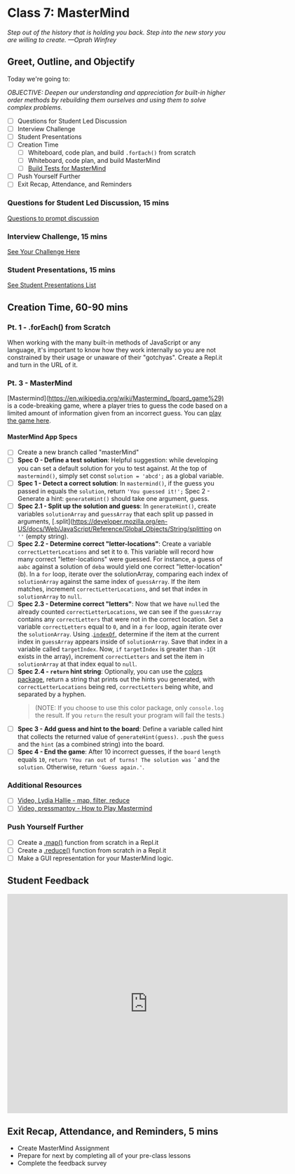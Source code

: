 # Class 7: MasterMind

<!-- ! HIDE FROM STUDENT; INSTRUCTOR ONLY CONTENT -->
<!-- ## Instructor Only Content - HIDE FROM STUDENTS -->

<!-- ! END INSTRUCTOR ONLY CONTENT -->

*Step out of the history that is holding you back. Step into the new story you are willing to create. —Oprah Winfrey*

## Greet, Outline, and Objectify

<!-- SMART: Specific, Measurable, Attainable, Relevant, and Timely. -->
<!-- https://examples.yourdictionary.com/well-written-examples-of-learning-objectives.html -->

Today we're going to:
  
*OBJECTIVE: Deepen our understanding and appreciation for built-in higher order methods by rebuilding them ourselves and using them to solve complex problems.*

- [ ] Questions for Student Led Discussion
- [ ] Interview Challenge
- [ ] Student Presentations
- [ ] Creation Time
    - [ ]  Whiteboard, code plan, and build `.forEach()` from scratch
    - [ ]  Whiteboard, code plan, and build MasterMind
    - [ ]  [Build Tests for MasterMind](https://github.com/AustinCodingAcademy/JS211_MasterMind)
- [ ] Push Yourself Further
- [ ] Exit Recap, Attendance, and Reminders

### Questions for Student Led Discussion, 15 mins
<!-- This section should be structured with the 5E model: https://lesley.edu/article/empowering-students-the-5e-model-explained -->

[Questions to prompt discussion](./../additionalResources/questionsForDiscussion/qfd-class-7.md)

### Interview Challenge, 15 mins
<!-- The last two E happen here: elaborate and evaluate  -->
<!-- this sections should have a challenge that can be solved with the skills they've learned since their last class. -->
<!-- ! HIDDEN CONTENT: INSTRUCTOR ONLY -->
[See Your Challenge Here](./../additionalResources/interviewChallenges.md)
<!-- ! END HIDDEN CONTENT: INSTRUCTOR ONLY -->

### Student Presentations, 15 mins

[See Student Presentations List](./../additionalResources/studentPresentations.md)

## Creation Time, 60-90 mins

<!-- 
  * Instructor to Demonstrate with Examples, Explain and Set Expectations using the Rubric for the Project
  * Group Students in 3s 
    * plan and implements
  * Partner with other groups for elaboration
  * Share with the class for evaluation (potentially carry into the next class) 
-->

### Pt. 1 - .forEach() from Scratch

When working with the many built-in methods of JavaScript or any language, it's important to know how they work internally so you are not constrained by their usage or unaware of their "gotchyas". Create a Repl.it and turn in the URL of it.

### Pt. 3 - MasterMind

[Mastermind](https://en.wikipedia.org/wiki/Mastermind_(board_game%29) is a code-breaking game, where a player tries to guess the code based on a limited amount of information given from an incorrect guess. You can [play the game here](http://www.web-games-online.com/mastermind/).

#### MasterMind App Specs

- [ ] Create a new branch called "masterMind"
- [ ] **Spec 0 - Define a test solution**: Helpful suggestion: while developing you can set a default solution for you to test against. At the top of `mastermind()`, simply set const `solution = 'abcd';` as a global variable.
- [ ] **Spec 1 - Detect a correct solution**: In `mastermind()`, if the guess you passed in equals the `solution`, return `'You guessed it!';`
Spec 2 - Generate a hint: `generateHint()` should take one argument, guess.
- [ ] **Spec 2.1 - Split up the solution and guess**: In `generateHint()`, create variables `solutionArray` and `guessArray` that each split up passed in arguments, [.split](https://developer.mozilla.org/en-US/docs/Web/JavaScript/Reference/Global_Objects/String/splitting on `''` (empty string).
- [ ] **Spec 2.2 - Determine correct "letter-locations"**: Create a variable `correctLetterLocations` and set it to `0`. This variable will record how many correct "letter-locations" were guessed. For instance, a guess of `aabc` against a solution of `deba` would yield one correct "letter-location" (b). In a `for` loop, iterate over the solutionArray, comparing each index of `solutionArray` against the same index of `guessArray`. If the item matches, increment `correctLetterLocations`, and set that index in `solutionArray` to `null`.
- [ ] **Spec 2.3 - Determine correct "letters"**: Now that we have `null`ed the already counted `correctLetterLocations`, we can see if the `guessArray` contains any `correctLetters` that were not in the correct location. Set a variable `correctLetters` equal to `0`, and in a `for` loop, again iterate over the `solutionArray`. Using .[`indexOf`](https://developer.mozilla.org/en-US/docs/Web/JavaScript/Reference/Global_Objects/Array/indexOf), determine if the item at the current index in `guessArray` appears inside of `solutionArray`. Save that index in a variable called `targetIndex`. Now, `if` `targetIndex` is greater than `-1`(it exists in the array), increment `correctLetters` and set the item in `solutionArray` at that index equal to `null`.
- [ ] **Spec 2.4 - `return` hint string**: Optionally, you can use the [colors package](https://www.npmjs.com/package/colors), return a string that prints out the hints you generated, with `correctLetterLocations` being red, `correctLetters` being white, and separated by a hyphen.
    > (NOTE: If you choose to use this color package, only `console.log` the result. If you `return` the result your program will fail the tests.)
- [ ] **Spec 3 - Add guess and hint to the board**: Define a variable called hint that collects the returned value of `generateHint(guess)`. `.push` the `guess` and the `hint` (as a combined string) into the board.
- [ ] **Spec 4 - End the game**: After 10 incorrect guesses, if the `board` `length` equals `10`, `return` `'You ran out of turns! The solution was `' and the `solution`. Otherwise, return `'Guess again.'`.

### Additional Resources

 - [ ] [Video, Lydia Hallie - map, filter, reduce](https://youtu.be/UXiYii0Y7Nw)
 - [ ] [Video, pressmantoy - How to Play Mastermind](https://youtu.be/dMHxyulGrEk)

### Push Yourself Further

- [ ] Create a [.map()](https://youtu.be/hfYa4ugeyuc) function from scratch in a Repl.it
- [ ] Create a [.reduce()](https://youtu.be/g1C40tDP0Bk) function from scratch in a Repl.it
- [ ] Make a GUI representation for your MasterMind logic.

<!-- 

## Blogs to Show You Know    

EVEN CLASSES ONLY 
[Blog Prompts](./../additionalResources/blogPrompts.md)

Every other class will end with a discussion over these questions. If you have no idea about them, ask your instructor. Nevertheless, you will need to research the topics on your own and record what you learned in a blog. You will then turn in a link with the url of the published blog in Zollege. Feel free to copy/paste the question into google and read about what comes up. These interview questions are meant to broaden your knowledge and cover more ground than we can possibly get to in these few weeks. We want you to be well prepared for the rigors of interviewing for development jobs and knowing the answers to these questions will ensure that you have every tool you need to succeed!

-->

## Student Feedback

<iframe src="https://docs.google.com/forms/d/e/1FAIpQLScjuL10i2xFGMWRwkjtgAL8F1Y5ipMPPjtTCDzkO1ZBcxUYZA/viewform?embedded=true" width="640" height="500" frameborder="0" marginheight="0" marginwidth="0">Loading…</iframe>

## Exit Recap, Attendance, and Reminders, 5 mins

* Create MasterMind Assignment
* Prepare for next by completing all of your pre-class lessons
* Complete the feedback survey

<!-- <iframe id="openedx-zollege" src="https://openedx.zollege.com/feedback" style="width: 100%; height: 500px; border: 0">Browser not compatible.</iframe>
<script src="https://openedx.zollege.com/assets/index.js" type="application/javascript"></script> -->

<!-- TODO Create 3 question exit questions -->

<!-- TODO INSERT Student Feedback From -->

<!-- TODO INSERT *HIDDEN* Instructor Feedback Form -->

<!-- cp workspace/resources/classOutlineTemplate.md docs/module- -->
